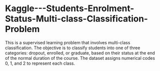# Kaggle---Students-Enrolment-Status-Multi-class-Classification-Problem
This is a supervised learning problem that involves multi-class classification. The objective is to classify students into one of three categories: dropout, enrolled, or graduate, based on their status at the end of the normal duration of the course. The dataset assigns numerical codes 0, 1, and 2 to represent each class.
